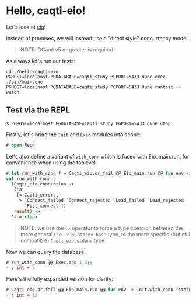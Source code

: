 # Hello, caqti-eio!

Let's look at [eio](https://github.com/ocaml-multicore/eio)!

Instead of promises, we will instead use a "direct style" concurrency model.

> NOTE: OCaml v5 or greater is required.

As always let's run our tests:

```
cd ./hello-caqti-eio
PGHOST=localhost PGDATABASE=caqti_study PGPORT=5433 dune exec ./bin/main.exe
PGHOST=localhost PGDATABASE=caqti_study PGPORT=5433 dune runtest --watch
```

## Test via the REPL

```
$ PGHOST=localhost PGDATABASE=caqti_study PGPORT=5433 dune utop
```

Firstly, let's bring the `Init` and `Exec` modules into scope:
```ocaml
# open Repo
```

Let's also define a variant of `with_conn` which is fused with Eio_main.run, for convenience when using the toplevel.

```ocaml
# let run_with_conn f = Caqti_eio.or_fail @@ Eio_main.run @@ fun env -> Init.with_conn f ~stdenv:(env :> Caqti_eio.stdenv)
val run_with_conn :
  (Caqti_eio.connection ->
   ('a,
    [< Caqti_error.t
     > `Connect_failed `Connect_rejected `Load_failed `Load_rejected
       `Post_connect ])
   result) ->
  'a = <fun>
```

> NOTE: we use the `:>` operator to force a type coercion between the more general `Eio_unix.Stdenv.base` type, to the more specific (but still compatible) `Caqti_eio.stdenv` type.

Now we can query the database!

```ocaml
# run_with_conn @@ Exec.add 1 2;;
- : int = 3
```

Here's the fully expanded version for clarity:

```ocaml
# Caqti_eio.or_fail @@ Eio_main.run @@ fun env -> Init.with_conn ~stdenv:(env :> Caqti_eio.stdenv) @@ fun conn -> Exec.mul 3 4 conn;;
- : int = 12
```
